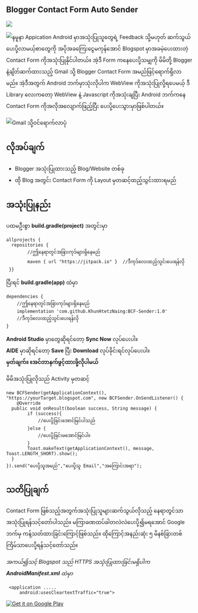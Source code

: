 ## **Blogger Contact Form Auto Sender**
[![](https://jitpack.io/v/KhunHtetzNaing/BCF-Sender.svg)](https://jitpack.io/#KhunHtetzNaing/BCF-Sender)

![နမူနာ Appication](https://github.com/KhunHtetzNaing/BCF-Sender/raw/master/photos/send.gif)
Android မှာအသုံးပြုသူတွေရဲ့ Feedback သို့မဟုတ် ဆက်သွယ်ပေးပို့လာမယ့်စာတွေကို
အပိုအခကြေးငွေမကုန်အောင် Blogspot မှာအခမဲ့ပေးထားတဲ့
Contact Form ကိုအသုံးပြုနိုင်ပါတယ်။
အဲ့ဒီ Form ကနေပေးပို့သမျှကို မိမိတို့ Blogger နဲ့ချိတ်ဆက်ထားသည့်
Gmail သို့ Blogger Contact Form အမည်ဖြင့်ရောက်ရှိလာမည်။
အဲ့ဒီအတွက် Android ဘက်မှာသုံးလိုပါက WebView ကိုအသုံးပြုလို့ရပေမယ့်
ဒီ Library လေးကတော့ WebView နဲ့ Javascript ကိုအသုံးချပြီး
Android ဘက်ကနေ Contact Form ကိုအလိုအလျောက်ဖြည့်ပြီး
ပေးပို့ပေးသွားမှာဖြစ်ပါတယ်။

![Gmail သို့ဝင်ရောက်လာပုံ](https://github.com/KhunHtetzNaing/BCF-Sender/raw/master/photos/received.gif)

## လိုအပ်ချက်
 - Blogger အသုံးပြုထားသည့် Blog/Website တစ်ခု
 - ထို Blog အတွင်း Contact Form ကို Layout မှတဆင့်ထည့်သွင်းထားရမည်

## အသုံးပြုနည်း
ပထမဦးစွာ  **build.gradle(project)**  အတွင်းမှာ

```
allprojects {
  repositories {  
		//ဤနေရာတွင်အခြားကုဒ်များရှိနေမည်
        maven { url "https://jitpack.io" }  //ဒီကုဒ်လေးထည့်သွင်းပေးရန်လို
 }}
```
ပြီးရင်  **build.gradle(app)**  ထဲမှာ

```
dependencies {  
	//ဤနေရာတွင်အခြားကုဒ်များရှိနေမည်
	implementation 'com.github.KhunHtetzNaing:BCF-Sender:1.0'
	//ဒီကုဒ်လေးထည့်သွင်းပေးရန်လို
}
```
**Android Studio** မှာတွေဆိုရင်တော့ **Sync Now** လုပ်ပေးပါ။  
**AIDE** မှာဆိုရင်တော့ **Save** ပြီး **Download** လုပ်ခိုင်းရင်လုပ်ပေးပါ။  
**မှတ်ချက်။ ။အင်တာနက်ဖွင့်ထားဖို့လိုပါမယ်**

မိမိအသုံးပြုလိုသည် Activity မှတဆင့်

    new BCFSender(getApplicationContext(), "https://yourTarget.blogspot.com", new BCFSender.OnSendListener() {  
        @Override  
      public void onResult(boolean success, String message) {  
            if (success){  
                //ပေးပို့ခြင်းအောင်မြင်ပါသည်  
		    }else {  
                //ပေးပို့ခြင်းမအောင်မြင်ပါ။  
		    }  
            Toast.makeText(getApplicationContext(), message, Toast.LENGTH_SHORT).show();  
      }  
    }).send("ပေးပို့သူအမည်","ပေးပို့သူ Email","အကြောင်းအရာ");

## သတိပြုချက်
Contact Form ဖြစ်သည့်အတွက်အသုံးပြုသူများဆက်သွယ်လိုသည့်
နေရာတွင်သာအသုံးပြုရန်သင့်တော်ပါသည်။
မကြာခဏထပ်ခါတလဲလဲပေးပို့၍မရအောင် Google ဘက်မှ
ကန့်သတ်ထားခြင်းကြောင့်ဖြစ်သည်။
ထိုကြောင့်အနည်းဆုံး ၅ မိနစ်ခြားတစ်ကြိမ်သာပေးပို့ရန်သင့်တော်သည်။

*အကယ်၍သင့် Blogspot သည် HTTPS အသုံးပြုထားခြင်းမရှိပါက  
**AndroidManifest.xml**  ထဲမှာ*

```
 <application .....
     android:usesCleartextTraffic="true">
```

<a href='https://play.google.com/store/apps/details?id=com.mgngoe.zfont'><img alt='Get it on Google Play' src='https://i.imgur.com/sAG6aQb.png'/></a>
